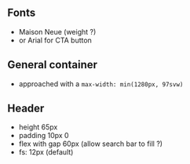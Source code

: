 ## Fonts

- Maison Neue (weight ?)
- or Arial for CTA button

## General container

- approached with a `max-width: min(1280px, 97svw)`

## Header

- height 65px
- padding 10px 0
- flex with gap 60px (allow search bar to fill ?)
- fs: 12px (default)
